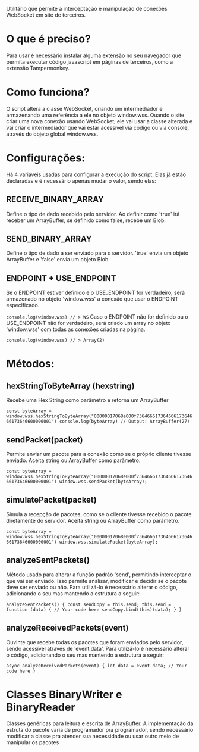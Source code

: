 Utilitário que permite a interceptação e manipulação de conexões WebSocket em site de terceiros. 

# O que é preciso?
Para usar é necessário instalar alguma extensão no seu navegador que permita executar código javascript em páginas de terceiros, como a extensão Tampermonkey.

# Como funciona?
O script altera a classe WebSocket, criando um intermediador e armazenando uma referência a ele no objeto window.wss. Quando o site criar uma nova conexão usando WebSocket, ele vai usar a classe alterada e vai criar o intermediador que vai estar acessível via código ou via console, através do objeto global window.wss.

# Configurações:
Há 4 variáveis usadas para configurar a execução do script. Elas já estão declaradas e é necessário apenas mudar o valor, sendo elas:

## RECEIVE_BINARY_ARRAY
Define o tipo de dado recebido pelo servidor. Ao definir como 'true' irá receber um ArrayBuffer, se definido como false, recebe um Blob.

## SEND_BINARY_ARRAY
Define o tipo de dado a ser enviado para o servidor. 'true' envia um objeto ArrayBuffer e 'false' envia um objeto Blob

## ENDPOINT + USE_ENDPOINT
Se o ENDPOINT estiver definido e o USE_ENDPOINT for verdadeiro, será armazenado no objeto 'window.wss' a conexão que usar o ENDPOINT especificado. 

`
console.log(window.wss) // > WS
`
Caso o ENDPOINT não for definido ou o USE_ENDPOINT não for verdadeiro, será criado um array no objeto 'window.wss' com todas as conexões criadas na página.

`
console.log(window.wss) // > Array(2)
`
# Métodos: 

## hexStringToByteArray (hexstring)
Recebe uma Hex String como parâmetro e retorna um ArrayBuffer

`
const byteArray = window.wss.hexStringToByteArray("00000017068e000f73646661736466617364666173646600000001")
console.log(byteArray) // Output: ArrayBuffer(27)
`

## sendPacket(packet)
Permite enviar um pacote para a conexão como se o próprio cliente tivesse enviado. Aceita string ou ArrayBuffer como parâmetro.

`
const byteArray = window.wss.hexStringToByteArray("00000017068e000f73646661736466617364666173646600000001")
window.wss.sendPacket(byteArray);
`

## simulatePacket(packet)
Simula a recepção de pacotes, como se o cliente tivesse recebido o pacote diretamente do servidor. Aceita string ou ArrayBuffer como parâmetro.

`
const byteArray = window.wss.hexStringToByteArray("00000017068e000f73646661736466617364666173646600000001")
window.wss.simulatePacket(byteArray);
`

## analyzeSentPackets()
Método usado para alterar a função padrão 'send', permitindo interceptar o que vai ser enviado. Isso permite analisar, modificar e decidir se o pacote deve ser enviado ou não. Para utilizá-lo é necessário alterar o código, adicionando o seu mas mantendo a estrutura a seguir:

`
analyzeSentPackets() {
    const sendCopy = this.send;
    this.send = function (data) {
        // Your code here
        sendCopy.bind(this)(data);
    }
}
`

## analyzeReceivedPackets(event)
Ouvinte que recebe todas os pacotes que foram enviados pelo servidor, sendo acessível através de 'event.data'. Para utilizá-lo é necessário alterar o código, adicionando o seu mas mantendo a estrutura a seguir:

`
async analyzeReceivedPackets(event) {
    let data = event.data;
    // Your code here
}
`
# Classes BinaryWriter e BinaryReader
Classes genéricas para leitura e escrita de ArrayBuffer. A implementação da estruta do pacote varia de programador pra programador, sendo necessário modificar a classe pra atender sua necessidade ou usar outro meio de manipular os pacotes